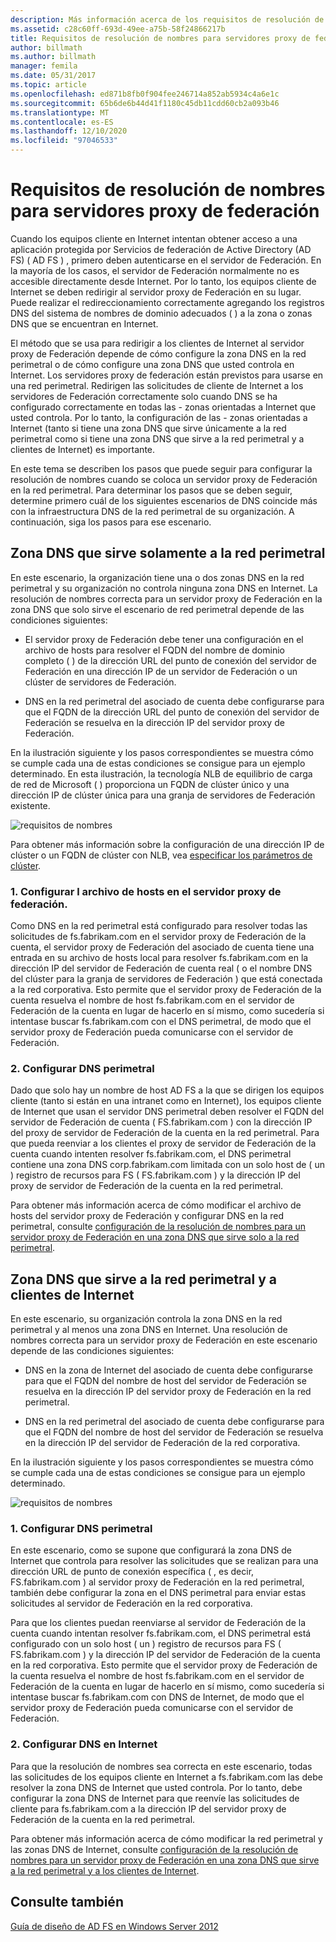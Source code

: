 ```yaml
---
description: Más información acerca de los requisitos de resolución de nombres para servidores proxy de Federación
ms.assetid: c28c60ff-693d-49ee-a75b-58f24866217b
title: Requisitos de resolución de nombres para servidores proxy de federación
author: billmath
ms.author: billmath
manager: femila
ms.date: 05/31/2017
ms.topic: article
ms.openlocfilehash: ed871b8fb0f904fee246714a852ab5934c4a6e1c
ms.sourcegitcommit: 65b6de6b44d41f1180c45db11cdd60cb2a093b46
ms.translationtype: MT
ms.contentlocale: es-ES
ms.lasthandoff: 12/10/2020
ms.locfileid: "97046533"
---
```

# <a name="name-resolution-requirements-for-federation-server-proxies"></a>Requisitos de resolución de nombres para servidores proxy de federación

Cuando los equipos cliente en Internet intentan obtener acceso a una aplicación protegida por Servicios de federación de Active Directory (AD FS) \( AD FS \) , primero deben autenticarse en el servidor de Federación. En la mayoría de los casos, el servidor de Federación normalmente no es accesible directamente desde Internet. Por lo tanto, los equipos cliente de Internet se deben redirigir al servidor proxy de Federación en su lugar. Puede realizar el redireccionamiento correctamente agregando los registros DNS del sistema de nombres de dominio adecuados \( \) a la zona o zonas DNS que se encuentran en Internet.

El método que se usa para redirigir a los clientes de Internet al servidor proxy de Federación depende de cómo configure la zona DNS en la red perimetral o de cómo configure una zona DNS que usted controla en Internet. Los servidores proxy de federación están previstos para usarse en una red perimetral. Redirigen las solicitudes de cliente de Internet a los servidores de Federación correctamente solo cuando DNS se ha configurado correctamente en todas las \- zonas orientadas a Internet que usted controla. Por lo tanto, la configuración de las \- zonas orientadas a Internet (tanto si tiene una zona DNS que sirve únicamente a la red perimetral como si tiene una zona DNS que sirve a la red perimetral y a clientes de Internet) es importante.

En este tema se describen los pasos que puede seguir para configurar la resolución de nombres cuando se coloca un servidor proxy de Federación en la red perimetral. Para determinar los pasos que se deben seguir, determine primero cuál de los siguientes escenarios de DNS coincide más con la infraestructura DNS de la red perimetral de su organización. A continuación, siga los pasos para ese escenario.

## <a name="dns-zone-serving-only-the-perimeter-network"></a>Zona DNS que sirve solamente a la red perimetral
En este escenario, la organización tiene una o dos zonas DNS en la red perimetral y su organización no controla ninguna zona DNS en Internet. La resolución de nombres correcta para un servidor proxy de Federación en la zona DNS que solo sirve el escenario de red perimetral depende de las condiciones siguientes:

-   El servidor proxy de Federación debe tener una configuración en el archivo de hosts para resolver el FQDN del nombre de dominio completo \( \) de la dirección URL del punto de conexión del servidor de Federación en una dirección IP de un servidor de Federación o un clúster de servidores de Federación.

-   DNS en la red perimetral del asociado de cuenta debe configurarse para que el FQDN de la dirección URL del punto de conexión del servidor de Federación se resuelva en la dirección IP del servidor proxy de Federación.

En la ilustración siguiente y los pasos correspondientes se muestra cómo se cumple cada una de estas condiciones se consigue para un ejemplo determinado. En esta ilustración, la tecnología NLB de equilibrio de carga de red de Microsoft \( \) proporciona un FQDN de clúster único y una dirección IP de clúster única para una granja de servidores de Federación existente.

![requisitos de nombres](media/adfs2_deploy_single_fs.gif)

Para obtener más información sobre la configuración de una dirección IP de clúster o un FQDN de clúster con NLB, vea [especificar los parámetros de clúster](https://go.microsoft.com/fwlink/?LinkId=75282).

### <a name="1-configure-the-hosts-file-on-the-federation-server-proxy"></a>1. Configurar l archivo de hosts en el servidor proxy de federación.
Como DNS en la red perimetral está configurado para resolver todas las solicitudes de fs.fabrikam.com en el servidor proxy de Federación de la cuenta, el servidor proxy de Federación del asociado de cuenta tiene una entrada en su archivo de hosts local para resolver fs.fabrikam.com en la dirección IP del servidor de Federación de cuenta real \( o el nombre DNS del clúster para la granja de servidores de Federación \) que está conectada a la red corporativa. Esto permite que el servidor proxy de Federación de la cuenta resuelva el nombre de host fs.fabrikam.com en el servidor de Federación de la cuenta en lugar de hacerlo en sí mismo, como sucedería si intentase buscar fs.fabrikam.com con el DNS perimetral, de modo que el servidor proxy de Federación pueda comunicarse con el servidor de Federación.

### <a name="2-configure-perimeter-dns"></a>2. Configurar DNS perimetral
Dado que solo hay un nombre de host AD FS a la que se dirigen los equipos cliente (tanto si están en una intranet como en Internet), los equipos cliente de Internet que usan el servidor DNS perimetral deben resolver el FQDN del servidor de Federación de cuenta \( FS.fabrikam.com \) con la dirección IP del proxy de servidor de Federación de la cuenta en la red perimetral. Para que pueda reenviar a los clientes el proxy de servidor de Federación de la cuenta cuando intenten resolver fs.fabrikam.com, el DNS perimetral contiene una zona DNS corp.fabrikam.com limitada con un solo host de \( un \) registro de recursos para FS \( FS.fabrikam.com \) y la dirección IP del proxy de servidor de Federación de la cuenta en la red perimetral.

Para obtener más información acerca de cómo modificar el archivo de hosts del servidor proxy de Federación y configurar DNS en la red perimetral, consulte [configuración de la resolución de nombres para un servidor proxy de Federación en una zona DNS que sirve solo a la red perimetral](../deployment/configure-name-resolution-for-federation-server-proxy-in-dns-zone-serving-only-perimeter-network.md).

## <a name="dns-zone-serving-both-the-perimeter-network-and-internet-clients"></a>Zona DNS que sirve a la red perimetral y a clientes de Internet
En este escenario, su organización controla la zona DNS en la red perimetral y al menos una zona DNS en Internet. Una resolución de nombres correcta para un servidor proxy de Federación en este escenario depende de las condiciones siguientes:

-   DNS en la zona de Internet del asociado de cuenta debe configurarse para que el FQDN del nombre de host del servidor de Federación se resuelva en la dirección IP del servidor proxy de Federación en la red perimetral.

-   DNS en la red perimetral del asociado de cuenta debe configurarse para que el FQDN del nombre de host del servidor de Federación se resuelva en la dirección IP del servidor de Federación de la red corporativa.

En la ilustración siguiente y los pasos correspondientes se muestra cómo se cumple cada una de estas condiciones se consigue para un ejemplo determinado.

![requisitos de nombres](media/adfs2_deploy_fsp_3DNS.gif)

### <a name="1-configure-perimeter-dns"></a>1. Configurar DNS perimetral
En este escenario, como se supone que configurará la zona DNS de Internet que controla para resolver las solicitudes que se realizan para una dirección URL de punto de conexión específica \( , es decir, FS.fabrikam.com \) al servidor proxy de Federación en la red perimetral, también debe configurar la zona en el DNS perimetral para enviar estas solicitudes al servidor de Federación en la red corporativa.

Para que los clientes puedan reenviarse al servidor de Federación de la cuenta cuando intentan resolver fs.fabrikam.com, el DNS perimetral está configurado con un solo host \( un \) registro de recursos para FS \( FS.fabrikam.com \) y la dirección IP del servidor de Federación de la cuenta en la red corporativa. Esto permite que el servidor proxy de Federación de la cuenta resuelva el nombre de host fs.fabrikam.com en el servidor de Federación de la cuenta en lugar de hacerlo en sí mismo, como sucedería si intentase buscar fs.fabrikam.com con DNS de Internet, de modo que el servidor proxy de Federación pueda comunicarse con el servidor de Federación.

### <a name="2-configure-internet-dns"></a>2. Configurar DNS en Internet
Para que la resolución de nombres sea correcta en este escenario, todas las solicitudes de los equipos cliente en Internet a fs.fabrikam.com las debe resolver la zona DNS de Internet que usted controla. Por lo tanto, debe configurar la zona DNS de Internet para que reenvíe las solicitudes de cliente para fs.fabrikam.com a la dirección IP del servidor proxy de Federación de la cuenta en la red perimetral.

Para obtener más información acerca de cómo modificar la red perimetral y las zonas DNS de Internet, consulte [configuración de la resolución de nombres para un servidor proxy de Federación en una zona DNS que sirve a la red perimetral y a los clientes de Internet](../deployment/configure-name-resolution-for-federation-server-proxy-in-dns-zone-serving-only-perimeter-network.md).

## <a name="see-also"></a>Consulte también
[Guía de diseño de AD FS en Windows Server 2012](AD-FS-Design-Guide-in-Windows-Server-2012.md)
